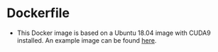 # Dockerfile

- This Docker image is based on a Ubuntu 18.04 image with CUDA9 installed. An example image can be found [here](https://github.com/tobycheese/9.0-cudnn7-devel-ubuntu18.04).